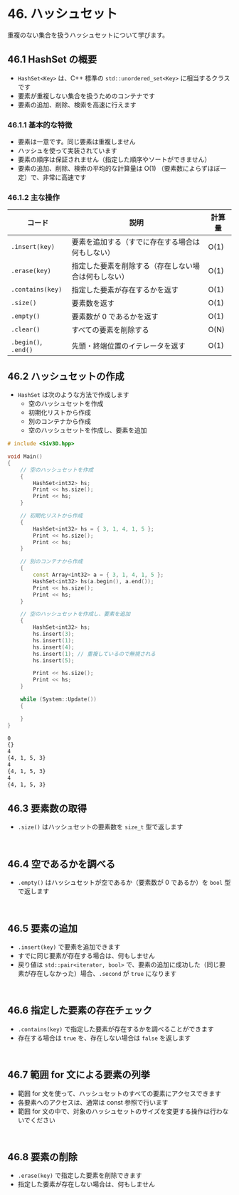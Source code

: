 # 46. ハッシュセット
重複のない集合を扱うハッシュセットについて学びます。

## 46.1 HashSet の概要
- `HashSet<Key>` は、C++ 標準の `std::unordered_set<Key>` に相当するクラスです
- 要素が重複しない集合を扱うためのコンテナです
- 要素の追加、削除、検索を高速に行えます

### 46.1.1 基本的な特徴
- 要素は一意です。同じ要素は重複しません
- ハッシュを使って実装されています
- 要素の順序は保証されません（指定した順序やソートができません）
- 要素の追加、削除、検索の平均的な計算量は O(1) （要素数によらずほぼ一定）で、非常に高速です

### 46.1.2 主な操作

| コード | 説明 | 計算量 |
| --- | --- | --- |
| `.insert(key)` | 要素を追加する（すでに存在する場合は何もしない） | O(1) |
| `.erase(key)` | 指定した要素を削除する（存在しない場合は何もしない） | O(1) |
| `.contains(key)` | 指定した要素が存在するかを返す | O(1) |
| `.size()` | 要素数を返す | O(1) |
| `.empty()` | 要素数が 0 であるかを返す | O(1) |
| `.clear()` | すべての要素を削除する | O(N) |
| `.begin()`, `.end()` | 先頭・終端位置のイテレータを返す | O(1) |


## 46.2 ハッシュセットの作成
- `HashSet` は次のような方法で作成します
	- 空のハッシュセットを作成
	- 初期化リストから作成
	- 別のコンテナから作成
	- 空のハッシュセットを作成し、要素を追加
	
```cpp
# include <Siv3D.hpp>

void Main()
{
	// 空のハッシュセットを作成
	{
		HashSet<int32> hs;
		Print << hs.size();
		Print << hs;
	}

	// 初期化リストから作成
	{
		HashSet<int32> hs = { 3, 1, 4, 1, 5 };
		Print << hs.size();
		Print << hs;
	}

	// 別のコンテナから作成
	{
		const Array<int32> a = { 3, 1, 4, 1, 5 };
		HashSet<int32> hs(a.begin(), a.end());
		Print << hs.size();
		Print << hs;
	}

	// 空のハッシュセットを作成し、要素を追加
	{
		HashSet<int32> hs;
		hs.insert(3);
		hs.insert(1);
		hs.insert(4);
		hs.insert(1); // 重複しているので無視される
		hs.insert(5);

		Print << hs.size();
		Print << hs;
	}

	while (System::Update())
	{

	}
}
```
```txt title="出力"
0
{}
4
{4, 1, 5, 3}
4
{4, 1, 5, 3}
4
{4, 1, 5, 3}
```


## 46.3 要素数の取得
- `.size()` はハッシュセットの要素数を `size_t` 型で返します

```cpp

```
```txt title="出力"

```


## 46.4 空であるかを調べる
- `.empty()` はハッシュセットが空であるか（要素数が 0 であるか）を `bool` 型で返します

```cpp

```
```txt title="出力"

```


## 46.5 要素の追加
- `.insert(key)` で要素を追加できます
- すでに同じ要素が存在する場合は、何もしません
- 戻り値は `std::pair<iterator, bool>` で、要素の追加に成功した（同じ要素が存在しなかった）場合、`.second` が `true` になります

```cpp

```
```txt title="出力"

```


## 46.6 指定した要素の存在チェック
- `.contains(key)` で指定した要素が存在するかを調べることができます
- 存在する場合は `true` を、存在しない場合は `false` を返します

```cpp

```
```txt title="出力"

```


## 46.7 範囲 for 文による要素の列挙
- 範囲 for 文を使って、ハッシュセットのすべての要素にアクセスできます
- 各要素へのアクセスは、通常は const 参照で行います
- 範囲 for 文の中で、対象のハッシュセットのサイズを変更する操作は行わないでください

```cpp

```
```txt title="出力"

```


## 46.8 要素の削除
- `.erase(key)` で指定した要素を削除できます
- 指定した要素が存在しない場合は、何もしません

```cpp

```
```txt title="出力"

```

